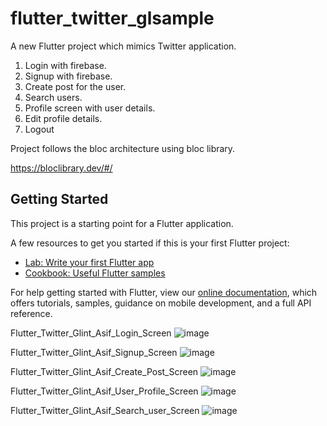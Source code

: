 # flutter_twitter_glsample

A new Flutter project which mimics Twitter application.
1) Login with firebase.
2) Signup with firebase.
3) Create post for the user.
4) Search users.
5) Profile screen with user details.
6) Edit profile details.
7) Logout

Project follows the bloc architecture using bloc library.

https://bloclibrary.dev/#/

## Getting Started

This project is a starting point for a Flutter application.

A few resources to get you started if this is your first Flutter project:

- [Lab: Write your first Flutter app](https://flutter.dev/docs/get-started/codelab)
- [Cookbook: Useful Flutter samples](https://flutter.dev/docs/cookbook)

For help getting started with Flutter, view our
[online documentation](https://flutter.dev/docs), which offers tutorials,
samples, guidance on mobile development, and a full API reference.

Flutter_Twitter_Glint_Asif_Login_Screen
![image](https://user-images.githubusercontent.com/6130514/133931035-29413d75-3f43-4ee7-a0f8-a00b94ce83bd.png)

Flutter_Twitter_Glint_Asif_Signup_Screen
![image](https://user-images.githubusercontent.com/6130514/133931222-14bc2362-8d16-4b16-8128-7a038d6fb2a7.png)

Flutter_Twitter_Glint_Asif_Create_Post_Screen
![image](https://user-images.githubusercontent.com/6130514/133931281-74cb5b7e-90f7-4275-8ce6-c54a14c167ea.png)

Flutter_Twitter_Glint_Asif_User_Profile_Screen
![image](https://user-images.githubusercontent.com/6130514/133931317-ab6090e4-1c66-4388-be84-7b9e28a131b3.png)

Flutter_Twitter_Glint_Asif_Search_user_Screen
![image](https://user-images.githubusercontent.com/6130514/133931345-73479a3e-a160-43d6-b4ea-e62447bfe73f.png)
